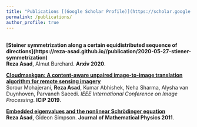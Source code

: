 ```yaml
---
title: "Publications [(Google Scholar Profile)](https://scholar.google.ca/citations?user=SJRiDSAAAAAJ&hl=en)"
permalink: /publications/
author_profile: true
---
```

<br>
<b>[Steiner symmetrization along a certain equidistributed sequence of directions](https://reza-asad.github.io//publication/2020-05-27-stiener-symmetrization)</b> <br> 
<b>Reza Asad</b>, Almut Burchard.
<b>Arxiv 2020</b>.

<b>[Cloudmaskgan: A content-aware unpaired image-to-image translation algorithm for remote sensing imagery](http://reza-asad.github.io/publication/2019-09-22-cloudmaskgan)</b> <br> 
Sorour Mohajerani, <b>Reza Asad</b>, Kumar Abhishek, Neha Sharma, Alysha van Duynhoven, Parvaneh Saeedi.
<i>IEEE International Conference on Image Processing</i>. <b>ICIP 2019</b>.

<b>[Embedded eigenvalues and the nonlinear Schrödinger equation](http://reza-asad.github.io//publication/2011-03-25-embedded-eigenvalues-schrodinger-equation)</b> <br> 
<b>Reza Asad</b>, Gideon Simpson.
<b>Journal of Mathematical Physics 2011</b>.

